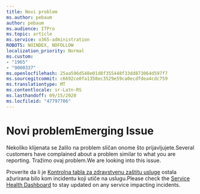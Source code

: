 ```yaml
---
title: Novi problem
ms.author: pebaum
author: pebaum
ms.audience: ITPro
ms.topic: article
ms.service: o365-administration
ROBOTS: NOINDEX, NOFOLLOW
localization_priority: Normal
ms.custom:
- "1965"
- "9000337"
ms.openlocfilehash: 25aa596d548e01d8f355448f33dd873064d597f7
ms.sourcegitcommit: c6692ce0fa1358ec3529e59ca0ecdfdea4cdc759
ms.translationtype: MT
ms.contentlocale: sr-Latn-RS
ms.lasthandoff: 09/15/2020
ms.locfileid: "47797706"
---
```

# <a name="emerging-issue"></a><span data-ttu-id="3637d-102">Novi problem</span><span class="sxs-lookup"><span data-stu-id="3637d-102">Emerging Issue</span></span>

<span data-ttu-id="3637d-103">Nekoliko klijenata se žalilo na problem sličan onome što prijavljujete.</span><span class="sxs-lookup"><span data-stu-id="3637d-103">Several customers have complained about a problem similar to what you are reporting.</span></span> <span data-ttu-id="3637d-104">Tražimo ovaj problem.</span><span class="sxs-lookup"><span data-stu-id="3637d-104">We are looking into this issue.</span></span>

<span data-ttu-id="3637d-105">Proverite da li je [Kontrolna tabla za zdravstvenu zaštitu usluge](https://admin.microsoft.com/adminportal/home#/servicehealth) ostala ažurirana bilo kom incidentu koji utiče na uslugu.</span><span class="sxs-lookup"><span data-stu-id="3637d-105">Please check the [Service Health Dashboard](https://admin.microsoft.com/adminportal/home#/servicehealth) to stay updated on any service impacting incidents.</span></span>